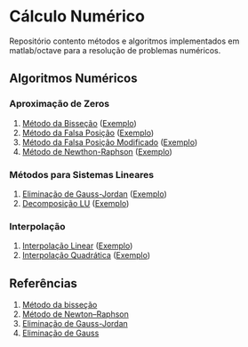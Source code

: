 # Cálculo Numérico

Repositório contento métodos e algoritmos implementados em matlab/octave para a resolução de problemas numéricos.

## Algoritmos Numéricos
### Aproximação de Zeros
1. [Método da Bisseção](Metodos/bisection_method.m) ([Exemplo](Exemplos/bissec_example.m))
1. [Método da Falsa Posição](Metodos/fp_method.m) ([Exemplo](Exemplos/fp_example.m))
3. [Método da Falsa Posição Modificado](Metodos/fpm_method.m) ([Exemplo](Exemplos/fpm_example.m))
4. [Método de Newthon-Raphson](Metodos/newthon_raphson.m) ([Exemplo](Exemplos/newthon_raphson_example.m))

### Métodos para Sistemas Lineares
1. [Eliminação de Gauss-Jordan](Metodos/Gauss_Jordan.m) ([Exemplo](Exemplos/gauss_jordan_example.m))
2. [Decomposição LU](Metodos/LUdecompose.m) ([Exemplo](Exemplos/LU_example.m))

### Interpolação
1. [Interpolação Linear](Metodos/interpolation/linInterp2.m) ([Exemplo](Exemplos/linInterp2_example.m))
2. [Interpolação Quadrática](Metodos/interpolation/quadInterp3.m) ([Exemplo](Exemplos/quadInterp3_example.m))

## Referências
1. [Método da bisseção](https://pt.wikipedia.org/wiki/M%C3%A9todo_da_bisse%C3%A7%C3%A3o)
2. [Método de Newton–Raphson](https://pt.wikipedia.org/wiki/M%C3%A9todo_de_Newton%E2%80%93Raphson)
3. [Eliminação de Gauss-Jordan](https://pt.wikipedia.org/wiki/Elimina%C3%A7%C3%A3o_de_Gauss-Jordan)
4. [Eliminação de Gauss](https://pt.wikipedia.org/wiki/Elimina%C3%A7%C3%A3o_de_Gauss)